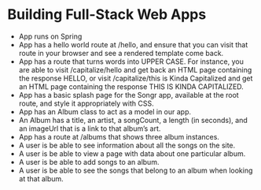 # Building Full-Stack Web Apps
- App runs on Spring
- App has a hello world route at /hello, and ensure that you can visit that route in your browser and see a rendered
 template come back.
- App has a route that turns words into UPPER CASE. For instance, you are able to visit /capitalize/hello and get
 back an HTML page containing the response HELLO, or visit /capitalize/this is Kinda Capitalized and get an HTML page
  containing the response THIS IS KINDA CAPITALIZED.
- App has a basic splash page for the Songr app, available at the root route, and style it appropriately with CSS.
- App has an Album class to act as a model in our app.
- An Album has a title, an artist, a songCount, a length (in seconds), and an imageUrl that is a link to that album’s
 art.
- App has a route at /albums that shows three album instances.
- A user is be able to see information about all the songs on the site.
- A user is be able to view a page with data about one particular album.
- A user is be able to add songs to an album.
- A user is be able to see the songs that belong to an album when looking at that album.

